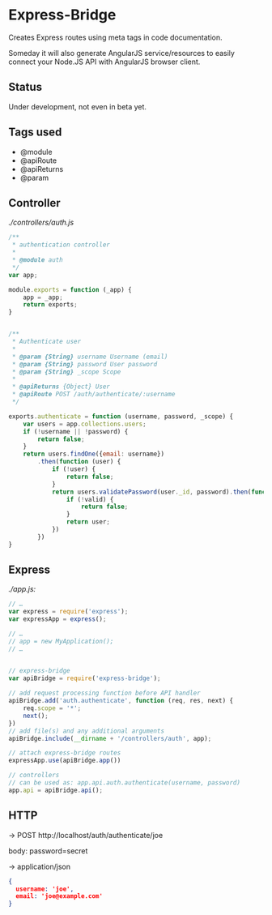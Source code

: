 # Express-Bridge
Creates Express routes using meta tags in code documentation.

Someday it will also generate AngularJS service/resources to easily connect your Node.JS API with AngularJS browser client.

## Status
Under development, not even in beta yet.

## Tags used

- @module
- @apiRoute
- @apiReturns
- @param

## Controller
_./controllers/auth.js_

```javascript
/**
 * authentication controller
 *
 * @module auth
 */
var app;

module.exports = function (_app) {
    app = _app;
    return exports;
}


/**
 * Authenticate user
 *
 * @param {String} username Username (email)
 * @param {String} password User password
 * @param {String} _scope Scope
 *
 * @apiReturns {Object} User
 * @apiRoute POST /auth/authenticate/:username
 */

exports.authenticate = function (username, password, _scope) {
    var users = app.collections.users;
  	if (!username || !password) {
        return false;
    }
    return users.findOne({email: username})
        .then(function (user) {
            if (!user) {
                return false;
            }
            return users.validatePassword(user._id, password).then(function (valid) {
                if (!valid) {
                    return false;
                }
                return user;
            })
        })
}
```

## Express
_./app.js:_ 

```javascript
// … 
var express = require('express');
var expressApp = express();

// … 
// app = new MyApplication();
// …


// express-bridge
var apiBridge = require('express-bridge');
    
// add request processing function before API handler
apiBridge.add('auth.authenticate', function (req, res, next) {
    req.scope = '*';
    next();
})
// add file(s) and any additional arguments
apiBridge.include(__dirname + '/controllers/auth', app);

// attach express-bridge routes
expressApp.use(apiBridge.app())

// controllers
// can be used as: app.api.auth.authenticate(username, password)
app.api = apiBridge.api();
```


## HTTP
-> 
POST http://localhost/auth/authenticate/joe 

body: password=secret

-> 
application/json

```json
{
  username: 'joe',
  email: 'joe@example.com'
}
```
